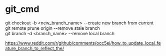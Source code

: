 # git_cmd

git checkout -b <new_branch_name>  --create new branch from current  
git remote prune origin --remove stale branch  
git branch -d <branch_name> --remove local branch

https://www.reddit.com/r/github/comments/occ5ej/how_to_update_local_feature_branch_to_reflect_the/
